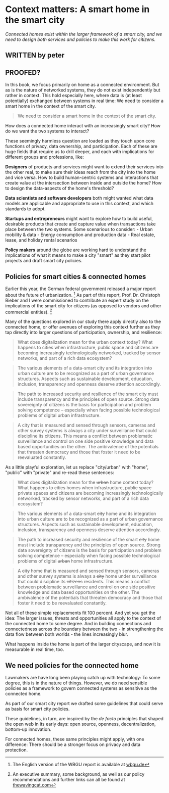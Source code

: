 # Context matters: A smart home in the smart city

_Connected homes exist within the larger framework of a smart city, and we need to design both services and policies to make this work for citizens._

## WRITTEN by peter
## PROOFED?

In this book, we focus primarily on home as a connected environment. But as is the nature of networked systems, they do not exist independently but rather in context. This hold especially here, where data is (at least potentially) exchanged between systems in real time: We need to consider a smart home in the context of the smart city.

> We need to consider a smart home in the context of the smart city.

How does a connected home interact with an increasingly smart city? How do we want the two systems to interact?

These seemingly harmless question are loaded as they touch upon core functions of privacy, data ownership, and participation. Each of these are huge fields that require us to drill deeper, and each with implications for different groups and professions, like:

**Designers** of products and services might want to extend their services into the other real, to make sure their ideas reach from the city into the home and vice versa. How to build human-centric systems and interactions that create value at the intersection between inside and outside the home? How to design the data-aspects of the home's threshold? 

**Data scientists and software developers** both might wanted what data models are applicable and appropriate to use in this context, and which standards to adopt.

**Startups and entrepreneurs** might want to explore how to build useful, desirable products that create and capture value when transactions take place between the two systems. Some scenarious to consider:
	- Urban mobility & data
	- Energy consumption and production data
	- Real estate, lease, and holiday rental scenarios

**Policy makers** around the globe are working hard to understand the implications of what it means to make a city "smart" as they start pilot projects and draft smart city policies.

## Policies for smart cities & connected homes

Earlier this year, the German federal government released a major report about the future of urbanization. [^1] As part of this report, Prof. Dr. Christoph Bieber and I were commissioned to contribute an expert study on the implications of the smart city for citizens (as opposed to vendors and other commercial entities). [^2]

Many of the questions explored in our study there apply directly also to the connected home, or offer avenues of exploring this context further as they tap directly into larger questions of participation, ownership, and resilience:

> What does digitalization mean for the urban context today? What happens to cities when infrastructure, public space and citizens are becoming increasingly technologically networked, tracked by sensor networks, and part of a rich data ecosystem?

> The various elements of a data-smart city and its integration into urban culture are to be recognized as a part of urban governance structures. Aspects such as sustainable development, education, inclusion, transparency and openness deserve attention accordingly. 

> The path to increased security and resilience of the smart city must include transparency and the principles of open source. Strong data sovereignty of citizens is the basis for participation and problem solving competence – especially when facing possible technological problems of digital urban infrastructure.

> A city that is measured and sensed through sensors, cameras and other survey systems is always a city under surveillance that could discipline its citizens. This means a conflict between problematic surveillance and control on one side positive knowledge and data based opportunities on the other. The ambivalence of the potentials that threaten democracy and those that foster it need to be reevaluated constantly.

 
As a little playful exploration, let us replace "city/urban" with "home", "public" with "private" and re-read these sentences:

> What does digitalization mean for the <strike>urban</strike> home context today? What happens to <strike>cities</strike> homes when infrastructure, <strike>public space</strike> private spaces and citizens are becoming increasingly technologically networked, tracked by sensor networks, and part of a rich data ecosystem?

> The various elements of a data-smart <strike>city</strike> home and its integration into urban culture are to be recognized as a part of urban governance structures. Aspects such as sustainable development, education, inclusion, transparency and openness deserve attention accordingly. 

> The path to increased security and resilience of the smart <strike>city</strike> home must include transparency and the principles of open source. Strong data sovereignty of citizens is the basis for participation and problem solving competence – especially when facing possible technological problems of digital <strike>urban</strike> home infrastructure.

> A <strike>city</strike> home that is measured and sensed through sensors, cameras and other survey systems is always a <strike>city</strike> home under surveillance that could discipline its <strike>citizens</strike> residents. This means a conflict between problematic surveillance and control on one side positive knowledge and data based opportunities on the other. The ambivalence of the potentials that threaten democracy and those that foster it need to be reevaluated constantly.

Not all of these simple replacements fit 100 percent. And yet you get the idea: The larger issues, threats and opportunities all apply to the context of the connected home to some degree. And in building connections and connectedness across the boundary between the two - in strengthening the data flow between both worlds - the lines increasingly blur. 

What happens inside the home is part of the larger cityscape, and now it is measurable in real time, too.

## We need policies for the connected home

Lawmakers are have long been playing catch up with technology: To some degree, this is in the nature of things. However, we do need sensible policies as a framework to govern connected systems as sensitive as the connected home.

As part of our smart city report we drafted some guidelines that could serve as basis for smart city policies.

These guidelines, in turn, are inspired by the *de facto* principles that shaped the open web in its early days:  open source, openness, decentralization, bottom-up innovation. 

For connected homes, these same principles might apply, with one difference: There should be a stronger focus on privacy and data protection.


[^1]: The English version of the WBGU report is available at [wbgu.de](http://www.wbgu.de/en/flagship-reports/fr-2016-urbanization/)
[^2]: An executive summary, some background, as well as our policy recommendations and further links can all be found at [thewavingcat.com]([http://www.thewavingcat.com/2016/04/25/smart-cities-in-the-21c-humanity-on-the-move-the-transformative-power-of-cities/)


